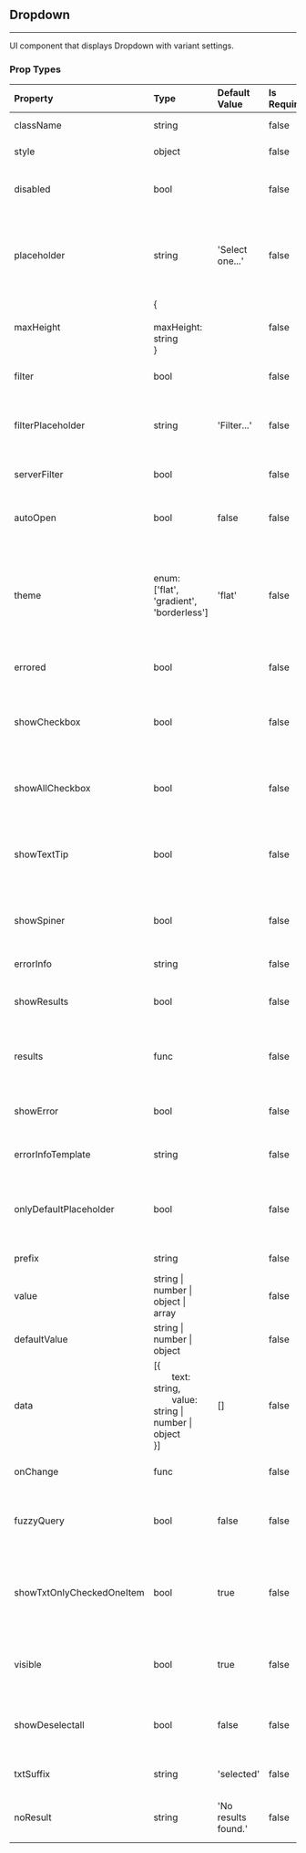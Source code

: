 ## Dropdown 
---
UI component that displays Dropdown with variant settings.

### Prop Types
Property | Type | Default Value | Is Required | Description
:--- | :--- | :--- | :--- | :---
className|string|&ensp;|false|Custom class name.
style|object|&ensp;|false|Custom style object.
disabled|bool|&ensp;|false|Whether or not to change dropdown.
placeholder|string|'Select one...'|false|Dropdown place holder, and the default value is 'Select one...'.
maxHeight|{<br>&emsp;&emsp;maxHeight: string<br>}|&ensp;|false|The max height of dropdown list.
filter|bool|&ensp;|false|Whether or not to show filter.
filterPlaceholder|string|'Filter...'|false|Filter place holder, and the default value is 'Filter...'.
serverFilter|bool|&ensp;|false|Whether or not to show filter.
autoOpen|bool|false|false|Whether or not to show data list when init.
theme|enum:<br>['flat', 'gradient', 'borderless']|'flat'|false|Dropdown theme such as flat, gradient and borderless. And the default value is flat.
errored|bool|&ensp;|false|Whether or not to show error style.
showCheckbox|bool|&ensp;|false|Whether or not to display checkbox of each option.
showAllCheckbox|bool|&ensp;|false|Whether or not to dispaly check all option.
showTextTip|bool|&ensp;|false|Whether or not to show text tip when hovering the option.
showSpiner|bool|&ensp;|false|Whether or not to show spiner when loading data.
errorInfo|string|&ensp;|false|Error message.
showResults|bool|&ensp;|false|Whether or not to show the count of data list.
results|func|&ensp;|false|Customize how to render Count of data list.
showError|bool|&ensp;|false|Whether or not to show error message.
errorInfoTemplate|string|&ensp;|false|Error infomation template.
onlyDefaultPlaceholder|bool|&ensp;|false|Whether or not to onlyt show text as default place holder.
prefix|string|&ensp;|false|The prefix of text.
value|string &#124; number &#124; object &#124; array|&ensp;|false|Dropdown value.
defaultValue|string &#124; number &#124; object|&ensp;|false|Dropdown default value.
data|[{<br>&emsp;&emsp;text: string,<br>&emsp;&emsp;value: string &#124; number &#124; object<br>}]|[]|false|Display which icon inside of dropdown.
onChange|func|&ensp;|false|Fires when value change.
fuzzyQuery|bool|false|false|Whether or not to get data with fuzzy query.
showTxtOnlyCheckedOneItem|bool|true|false|Whether or not to show checked items text just checked one item.
visible|bool|true|false|Whether or not to show the menu list of Dropdown.
showDeselectall|bool|false|false|Whether or not to show the icon of deselectting all items .
txtSuffix|string|'selected'|false|The suffix text of button.
noResult|string|'No results found.'|false|The text when length of data list is 0.